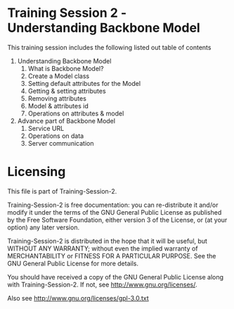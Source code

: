 Training Session 2 - <br>Understanding Backbone Model 
=====================================================

This training session includes the following listed out table of contents

<ol>
  <li>Understanding Backbone Model
    <ol>
      <li>What is Backbone Model?</li>
      <li>Create a Model class</li>
      <li>Setting default attributes for the Model</li>
      <li>Getting &amp; setting attributes</li>
      <li>Removing attributes</li>
      <li>Model &amp; attributes id</li>
      <li>Operations on attributes &amp; model</li>      
    </ol>
  </li>
  <li>Advance part of Backbone Model
    <ol>
      <li>Service URL</li>
      <li>Operations on data</li>
      <li>Server communication</li>     
    </ol>
  </li>
</ol>

  
Licensing
=========

This file is part of Training-Session-2.

Training-Session-2 is free documentation: you can re-distribute it and/or modify it under the terms of the GNU General Public License as published by the Free Software Foundation, either version 3 of the License, or (at your option) any later version.

Training-Session-2 is distributed in the hope that it will be useful, but WITHOUT ANY WARRANTY; without even the implied warranty of MERCHANTABILITY or FITNESS FOR A PARTICULAR PURPOSE. See the GNU General Public License for more details.

You should have received a copy of the GNU General Public License along with Training-Session-2. If not, see http://www.gnu.org/licenses/.

Also see http://www.gnu.org/licenses/gpl-3.0.txt
